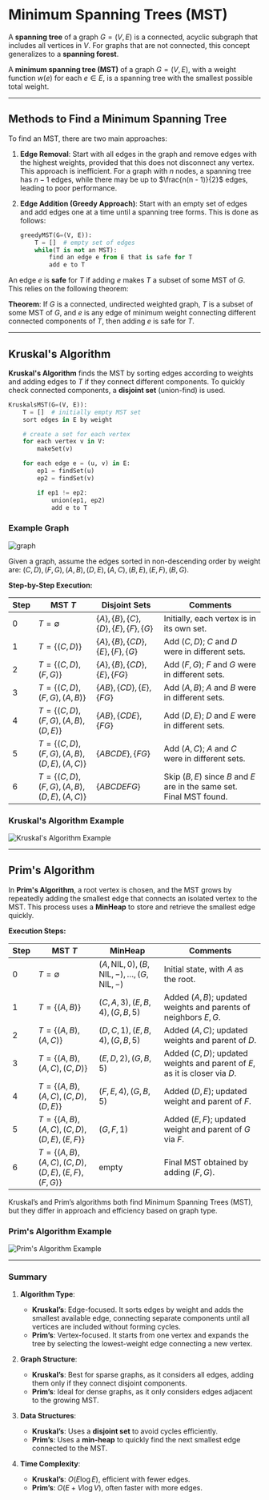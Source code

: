 # Minimum Spanning Trees (MST)

A **spanning tree** of a graph $G = (V, E)$ is a connected, acyclic subgraph that includes all vertices in $V$. For graphs that are not connected, this concept generalizes to a **spanning forest**.

A **minimum spanning tree (MST)** of a graph $G = (V, E)$, with a weight function $w(e)$ for each $e \in E$, is a spanning tree with the smallest possible total weight.

---

## Methods to Find a Minimum Spanning Tree

To find an MST, there are two main approaches:

1. **Edge Removal**: Start with all edges in the graph and remove edges with the highest weights, provided that this does not disconnect any vertex. This approach is inefficient. For a graph with $n$ nodes, a spanning tree has $n - 1$ edges, while there may be up to $\frac{n(n - 1)}{2}$ edges, leading to poor performance.

2. **Edge Addition (Greedy Approach)**: Start with an empty set of edges and add edges one at a time until a spanning tree forms. This is done as follows:

    ```python
    greedyMST(G=(V, E)):
        T = []  # empty set of edges
        while(T is not an MST):
            find an edge e from E that is safe for T
            add e to T
    ```

An edge $e$ is **safe** for $T$ if adding $e$ makes $T$ a subset of some MST of $G$. This relies on the following theorem:

**Theorem**: If $G$ is a connected, undirected weighted graph, $T$ is a subset of some MST of $G$, and $e$ is any edge of minimum weight connecting different connected components of $T$, then adding $e$ is safe for $T$.

---

## Kruskal's Algorithm

**Kruskal's Algorithm** finds the MST by sorting edges according to weights and adding edges to $T$ if they connect different components. To quickly check connected components, a **disjoint set** (union-find) is used.

```python
KruskalsMST(G=(V, E)):
    T = []  # initially empty MST set
    sort edges in E by weight

    # create a set for each vertex
    for each vertex v in V:
        makeSet(v)

    for each edge e = (u, v) in E:
        ep1 = findSet(u)
        ep2 = findSet(v)

        if ep1 != ep2:
            union(ep1, ep2)
            add e to T
```

### Example Graph

![graph](https://github.com/user-attachments/assets/a74b90b5-1899-4130-84c9-9a24b9215050)

Given a graph, assume the edges sorted in non-descending order by weight are: $(C, D), (F, G), (A, B), (D, E), (A, C), (B, E), (E, F), (B, G)$.

**Step-by-Step Execution:**

| Step | MST $T$ | Disjoint Sets                | Comments                                                                                       |
|------|-------------|------------------------------|------------------------------------------------------------------------------------------------|
| 0    | $T = \emptyset$     | $\{A\}, \{B\}, \{C\}, \{D\}, \{E\}, \{F\}, \{G\}$ | Initially, each vertex is in its own set.                                                      |
| 1    | $T = \{(C, D)\}$    | $\{A\}, \{B\}, \{CD\}, \{E\}, \{F\}, \{G\}$       | Add $(C, D)$; $C$ and $D$ were in different sets.                                  |
| 2    | $T = \{(C, D), (F, G)\}$ | $\{A\}, \{B\}, \{CD\}, \{E\}, \{FG\}$            | Add $(F, G)$; $F$ and $G$ were in different sets.                                  |
| 3    | $T = \{(C, D), (F, G), (A, B)\}$ | $\{AB\}, \{CD\}, \{E\}, \{FG\}$                 | Add $(A, B)$; $A$ and $B$ were in different sets.                                  |
| 4    | $T = \{(C, D), (F, G), (A, B), (D, E)\}$ | $\{AB\}, \{CDE\}, \{FG\}$                      | Add $(D, E)$; $D$ and $E$ were in different sets.                                  |
| 5    | $T = \{(C, D), (F, G), (A, B), (D, E), (A, C)\}$ | $\{ABCDE\}, \{FG\}$              | Add $(A, C)$; $A$ and $C$ were in different sets.                                  |
| 6    | $T = \{(C, D), (F, G), (A, B), (D, E), (A, C)\}$ | $\{ABCDEFG\}$                      | Skip $(B, E)$ since $B$ and $E$ are in the same set. Final MST found.                |

### Kruskal's Algorithm Example
![Kruskal's Algorithm Example](https://he-s3.s3.amazonaws.com/media/uploads/6322896.jpg)

---

## Prim's Algorithm

In **Prim's Algorithm**, a root vertex is chosen, and the MST grows by repeatedly adding the smallest edge that connects an isolated vertex to the MST. This process uses a **MinHeap** to store and retrieve the smallest edge quickly.

**Execution Steps:**

| Step | MST $T$                  | MinHeap                           | Comments                                                                                |
|------|------------------------------|-----------------------------------|------------------------------------------------------------------------------------------|
| 0    | $T = \emptyset$          | $(A, \text{NIL}, 0), (B, \text{NIL}, -), \ldots, (G, \text{NIL}, -)$ | Initial state, with $A$ as the root.                                                |
| 1    | $T = \{(A, B)\}$         | $(C, A, 3), (E, B, 4), (G, B, 5)$ | Added $(A, B)$; updated weights and parents of neighbors $E, G$.                |
| 2    | $T = \{(A, B), (A, C)\}$ | $(D, C, 1), (E, B, 4), (G, B, 5)$ | Added $(A, C)$; updated weights and parent of $D$.                              |
| 3    | $T = \{(A, B), (A, C), (C, D)\}$ | $(E, D, 2), (G, B, 5)$  | Added $(C, D)$; updated weights and parent of $E$, as it is closer via $D$. |
| 4    | $T = \{(A, B), (A, C), (C, D), (D, E)\}$ | $(F, E, 4), (G, B, 5)$ | Added $(D, E)$; updated weight and parent of $F$.                               |
| 5    | $T = \{(A, B), (A, C), (C, D), (D, E), (E, F)\}$ | $(G, F, 1)$            | Added $(E, F)$; updated weight and parent of $G$ via $F$.                   |
| 6    | $T = \{(A, B), (A, C), (C, D), (D, E), (E, F), (F, G)\}$ | empty                  | Final MST obtained by adding $(F, G)$.                                              |

Kruskal’s and Prim’s algorithms both find Minimum Spanning Trees (MST), but they differ in approach and efficiency based on graph type.

### Prim's Algorithm Example
![Prim's Algorithm Example](https://he-s3.s3.amazonaws.com/media/uploads/16597fe.jpg)

---

### Summary

1. **Algorithm Type**:
   - **Kruskal’s**: Edge-focused. It sorts edges by weight and adds the smallest available edge, connecting separate components until all vertices are included without forming cycles.
   - **Prim’s**: Vertex-focused. It starts from one vertex and expands the tree by selecting the lowest-weight edge connecting a new vertex.

2. **Graph Structure**:
   - **Kruskal’s**: Best for sparse graphs, as it considers all edges, adding them only if they connect disjoint components.
   - **Prim’s**: Ideal for dense graphs, as it only considers edges adjacent to the growing MST.

3. **Data Structures**:
   - **Kruskal’s**: Uses a **disjoint set** to avoid cycles efficiently.
   - **Prim’s**: Uses a **min-heap** to quickly find the next smallest edge connected to the MST.

4. **Time Complexity**:
   - **Kruskal’s**: $O(E \log E)$, efficient with fewer edges.
   - **Prim’s**: $O(E + V \log V)$, often faster with more edges.
